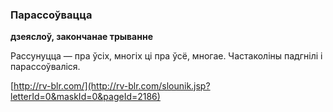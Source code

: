 ### Парассоўвацца
**дзеяслоў, закончанае трыванне**

Рассунуцца — пра ўсіх, многіх ці пра ўсё, многае. Частаколіны падгнілі і парассоўваліся.

<a rel="author">[http://rv-blr.com/](http://rv-blr.com/slounik.jsp?letterId=0&maskId=0&pageId=2186)</a>

